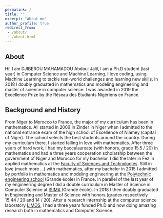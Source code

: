 ```yaml
---
permalink: /
title: ""
excerpt: "About me"
author_profile: true
redirect_from:
 - /about/
 - /about.html
---
```


About
------
Hi! I am DJIBEROU MAHAMADOU Abdoul Jalil, I am a Ph.D student (last year) in Computer Science and Machine Learning.
I love coding, using Machine Learning to tackle real-world challenges and learning new skills. In 2018 I doubly graduated in mathematics and modeling engineering and master of science in computer science. I was awarded in 2019 the Excellence Prize by the Réseau des Etudiants Nigériens en France.

<!--After my Ph.D I would like to work as a Machine Learning [Research] Engineer to solve real world problems.

An ideal position for me will be where:

   - I can develop or improve products particularly AI’s one
   - I can do mathematics, statistics and computer science
   - I can continuously learn and share my knowledge
   - I can optionally do research
-->

Background and History
------
From Niger to Morocco to France, the major of my curriculum has been in mathematics.
All started in 2009 in Zinder in Niger when I admitted to the national entrance exam of the high school of Excellence of Niamey (capital of Niger). The school selects the best students around the country. During my curriculum there, I started falling in love with mathematics. After three years of hard work, I had my baccalaureate (with honors, grade 15.5 / 20) in mathematics and had a three years cooperation scholarship between the government of Niger and Morocco for my bachelor. I did the later in Fez in applied mathematics at the [Faculty of Sciences and Technologies](https://fst-usmba.ac.ma/). Still in love (much more ...) with mathematics, after my bachelor in 2015 I admitted by portfolio in mathematics and modeling engineering at the [Polytechnic engineering school](http://polytech.univ-bpclermont.fr/-Genie-mathematique-et-modelisation-110-.html) (Grande école) in France. In parallel of the last year of my engineering degree I did a double curriculum in Master of Science in Computer Science at [ISIMA](https://www.isima.fr/) (Grande école). In 2018 I then doubly graduated in Engineering and Master of Science with honors (grades respectively 15.44 / 20 and 14 / 20). After a research internship at the computer science laboratory [LIMOS](https://limos.fr/), I had a three years funded Ph.D and now doing amazing research both in mathematics and Computer Science.
